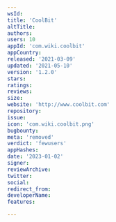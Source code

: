 ```yaml
---
wsId: 
title: 'CoolBit'
altTitle: 
authors: 
users: 10
appId: 'com.wiki.coolbit'
appCountry: 
released: '2021-03-09'
updated: '2021-05-10'
version: '1.2.0'
stars: 
ratings: 
reviews: 
size: 
website: 'http://www.coolbit.com'
repository: 
issue: 
icon: 'com.wiki.coolbit.png'
bugbounty: 
meta: 'removed'
verdict: 'fewusers'
appHashes: 
date: '2023-01-02'
signer: 
reviewArchive: 
twitter: 
social: 
redirect_from: 
developerName: 
features: 

---
```


